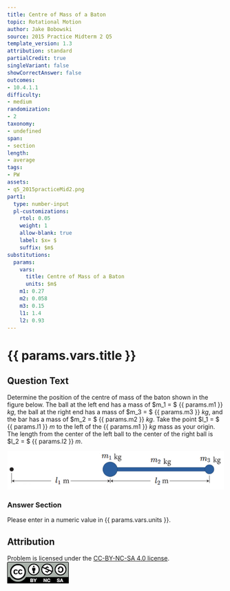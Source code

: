 ```yaml
---
title: Centre of Mass of a Baton
topic: Rotational Motion
author: Jake Bobowski
source: 2015 Practice Midterm 2 Q5
template_version: 1.3
attribution: standard
partialCredit: true
singleVariant: false
showCorrectAnswer: false
outcomes:
- 10.4.1.1
difficulty:
- medium
randomization:
- 2
taxonomy:
- undefined
span:
- section
length:
- average
tags:
- PW
assets:
- q5_2015practiceMid2.png
part1:
  type: number-input
  pl-customizations:
    rtol: 0.05
    weight: 1
    allow-blank: true
    label: $x= $
    suffix: $m$
substitutions:
  params:
    vars:
      title: Centre of Mass of a Baton
      units: $m$
    m1: 0.27
    m2: 0.058
    m3: 0.15
    l1: 1.4
    l2: 0.93
---
```

# {{ params.vars.title }}

## Question Text

Determine the position of the centre of mass of the baton shown in the figure below.
The ball at the left end has a mass of $m_1 = $ {{ params.m1 }} $kg$, the ball at the right end has a mass of $m_3 = $ {{ params.m3 }} $kg$, and the bar has a mass of $m_2 = $ {{ params.m2 }} $kg$.
Take the point $l_1 = $ {{ params.l1 }} $m$ to the left of the {{ params.m1 }} $kg$ mass as your origin.
The length from the center of the left ball to the center of the right ball is $l_2 = $ {{ params.l2 }} $m$.

<img alt="The figure shows the origin on the left side and the baton to the right of the origin. The left ball of the baton has mass m one and is bigger than the right ball of mass m three. The bar has mass m two. The length from the origin to the center of the left ball is l one. The length from the center of the left ball to the center of the right ball is l two." src="q5_2015practiceMid2.png">

### Answer Section

Please enter in a numeric value in {{ params.vars.units }}.

## Attribution

Problem is licensed under the [CC-BY-NC-SA 4.0 license](https://creativecommons.org/licenses/by-nc-sa/4.0/).<br> ![The Creative Commons 4.0 license requiring attribution-BY, non-commercial-NC, and share-alike-SA license.](https://raw.githubusercontent.com/firasm/bits/master/by-nc-sa.png)